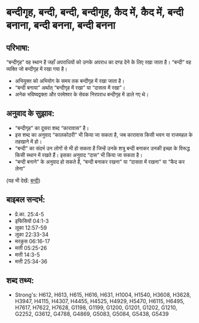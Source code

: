 # बन्दीगृह, बन्दी, बन्दी, बन्दीगृह, कैद में, कैद में, बन्दी बनाना, बन्दी बनना, बन्दी बनना #

## परिभाषा: ##

“बन्दीगृह” वह स्थान है जहाँ अपराधियों को उनके अपराध का दण्ड देने के लिए रखा जाता है। “बन्दी” वह व्यक्ति जो बन्दीगृह में रखा गया है।

* अभियुक्त को अभियोग के समय तक बन्दीगृह में रखा जाता है।
* “बन्दी बनाया” अर्थात् “बन्दीगृह में रखा” या “दासत्व में रखा”।
* अनेक भविष्यद्वक्ता और परमेश्वर के सेवक निरपराध बन्दीगृह में डाले गए थे।

## अनुवाद के सुझाव: ##

* “बन्दीगृह” का दूसरा शब्द “कारावास” है।
* इस शब्द का अनुवाद “कालकोठरी” भी किया जा सकता है, जब कारावास किसी भवन या राजमहल के तहखाने में हो।
* “बन्दी” का संदर्भ उन लोगों से भी हो सकता है जिन्हें उनके शत्रु बन्दी बनाकर उनकी इच्छा के विरूद्ध किसी स्थान में रखते हैं। इसका अनुवाद “दास” भी किया जा सकता है।
* “बन्दी बनाने” के अनुवाद हो सकते हैं, “बन्दी बनाकर रखना” या “दासता में रखना” या “कैद कर लेना”

(यह भी देखें: [बन्दी](../captive.md))

## बाइबल सन्दर्भ: ##

* प्रे.का. 25:4-5
* इफिसियों 04:1-3
* लूका 12:57-59
* लूका 22:33-34
* मरकुस 06:16-17
* मत्ती 05:25-26
* मत्ती 14:3-5
* मत्ती 25:34-36

## शब्द तथ्य: ##

* Strong's: H612, H613, H615, H616, H631, H1004, H1540, H3608, H3628, H3947, H4115, H4307, H4455, H4525, H4929, H5470, H6115, H6495, H7617, H7622, H7628, G1198, G1199, G1200, G1201, G1202, G1210, G2252, G3612, G4788, G4869, G5083, G5084, G5438, G5439
